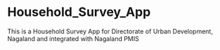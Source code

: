 # Household_Survey_App
This is a Household Survey App for Directorate of Urban Development, Nagaland and integrated with Nagaland PMIS
